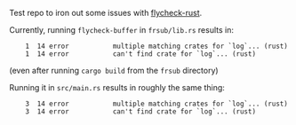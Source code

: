 Test repo to iron out some issues with
[flycheck-rust](https://github.com/flycheck/flycheck-rust).


Currently, running `flycheck-buffer` in `frsub/lib.rs` results in:

```
    1  14 error           multiple matching crates for `log`... (rust)
    1  14 error           can't find crate for `log`... (rust)
```

(even after running `cargo build` from the `frsub` directory)

Running it in `src/main.rs` results in roughly the same thing:

```
    3  14 error           multiple matching crates for `log`... (rust)
    3  14 error           can't find crate for `log`... (rust)
```
